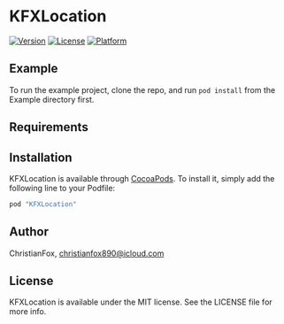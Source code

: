 # KFXLocation

[![Version](https://img.shields.io/cocoapods/v/KFXLocation.svg?style=flat)](http://cocoapods.org/pods/KFXLocation)
[![License](https://img.shields.io/cocoapods/l/KFXLocation.svg?style=flat)](http://cocoapods.org/pods/KFXLocation)
[![Platform](https://img.shields.io/cocoapods/p/KFXLocation.svg?style=flat)](http://cocoapods.org/pods/KFXLocation)

## Example

To run the example project, clone the repo, and run `pod install` from the Example directory first.

## Requirements

## Installation

KFXLocation is available through [CocoaPods](http://cocoapods.org). To install
it, simply add the following line to your Podfile:

```ruby
pod "KFXLocation"
```

## Author

ChristianFox, christianfox890@icloud.com

## License

KFXLocation is available under the MIT license. See the LICENSE file for more info.
